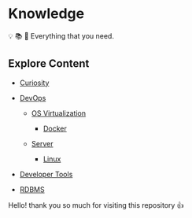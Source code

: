 # Knowledge

:bulb: :books: :telescope: Everything that you need.

## Explore Content
  
- [Curiosity](Curiosity/)

- [DevOps](DevOps/)

  - [OS Virtualization](DevOps/OS%20Virtualization/)
  
    - [Docker](DevOps/OS%20Virtualization/Docker/)
  
  - [Server](DevOps/Server/)
  
    - [Linux](DevOps/Server/Linux/)
  
- [Developer Tools](Developer%20Tools/)

- [RDBMS](RDBMS/)

Hello! thank you so much for visiting this repository :+1:
